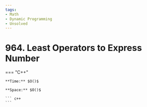 ```yaml
---
tags:
- Math
- Dynamic Programming
- Unsolved
---
```



# 964. Least Operators to Express Number

=== "C++"

    **Time:** $O()$

    **Space:** $O()$

    ``` c++
    ```
